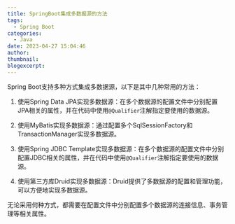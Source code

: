 ```yaml
---
title: SpringBoot集成多数据源的方法
tags:
  - Spring Boot
categories:
  - Java
date: 2023-04-27 15:04:46
author:
thumbnail:
blogexcerpt:
---
```

Spring Boot支持多种方式集成多数据源，以下是其中几种常用的方法：

1. 使用Spring Data JPA实现多数据源：在多个数据源的配置文件中分别配置JPA相关的属性，并在代码中使用`@Qualifier`注解指定要使用的数据源。

2. 使用MyBatis实现多数据源：通过配置多个SqlSessionFactory和TransactionManager实现多数据源。

3. 使用Spring JDBC Template实现多数据源：在多个数据源的配置文件中分别配置JDBC相关的属性，并在代码中使用`@Qualifier`注解指定要使用的数据源。

4. 使用第三方库Druid实现多数据源：Druid提供了多数据源的配置和管理功能，可以方便地实现多数据源。

无论采用何种方式，都需要在配置文件中分别配置多个数据源的连接信息、事务管理等相关属性。
